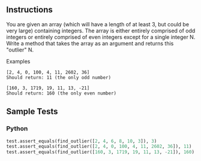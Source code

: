 ## Instructions

You are given an array (which will have a length of at least 3, but could be very large) containing integers. The array is either entirely comprised of odd integers or entirely comprised of even integers except for a single integer N. Write a method that takes the array as an argument and returns this "outlier" N.

Examples
~~~
[2, 4, 0, 100, 4, 11, 2602, 36]
Should return: 11 (the only odd number)

[160, 3, 1719, 19, 11, 13, -21]
Should return: 160 (the only even number)
~~~

## Sample Tests

### Python

~~~ py
test.assert_equals(find_outlier([2, 4, 6, 8, 10, 3]), 3)
test.assert_equals(find_outlier([2, 4, 0, 100, 4, 11, 2602, 36]), 11)
test.assert_equals(find_outlier([160, 3, 1719, 19, 11, 13, -21]), 160)
~~~